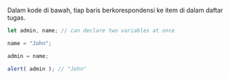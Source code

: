 Dalam kode di bawah, tiap baris berkorespondensi ke item di dalam daftar tugas.

```js run
let admin, name; // can declare two variables at once

name = "John";

admin = name;

alert( admin ); // "John"
```

